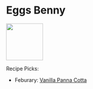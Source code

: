 # Eggs Benny

<img src="http://api.adorable.io/avatars/100/englishmuffin%40flavor.magazine" height="100" width="100" />

Recipe Picks:

- Feburary: [Vanilla Panna Cotta](../recipe/feb/eggsbenny.txt)
